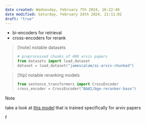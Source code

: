 ```yaml
---
date created: Wednesday, February 7th 2024, 16:22:40
date modified: Saturday, February 24th 2024, 21:11:02
draft: "true"
---
```



- bi-encoders for retrieval
- cross-encoders for rerank


> [!note] notable datasets
>
>  ```python
>  # preprocessed chunks of 400 arxiv papers
>  from datasets import load_dataset
>  dataset = load_dataset("jamescalam/ai-arxiv-chunked")
>  ```

> [!tip] notable reranking models
>
> ```python
> from sentence_transformers import CrossEncoder
> cross_encoder = CrossEncoder("BAAI/bge-reranker-base")

> [!note] 
> take a look at [this model](https://huggingface.co/allenai/specter2) that is trained specifically for arxiv papers
>

f
